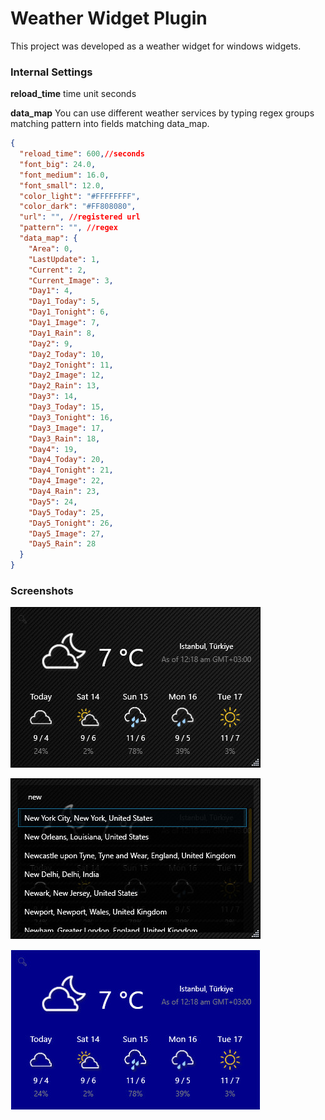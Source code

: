 # Weather Widget Plugin

This project was developed as a weather widget for windows widgets.

### Internal Settings

**reload_time** time unit seconds

**data_map** You can use different weather services by typing regex groups matching pattern into fields matching data_map. 


```json
{
  "reload_time": 600,//seconds
  "font_big": 24.0,
  "font_medium": 16.0,
  "font_small": 12.0,
  "color_light": "#FFFFFFFF",
  "color_dark": "#FF808080",
  "url": "", //registered url
  "pattern": "", //regex
  "data_map": {
    "Area": 0,
    "LastUpdate": 1,
    "Current": 2,
    "Current_Image": 3,
    "Day1": 4,
    "Day1_Today": 5,
    "Day1_Tonight": 6,
    "Day1_Image": 7,
    "Day1_Rain": 8,
    "Day2": 9,
    "Day2_Today": 10,
    "Day2_Tonight": 11,
    "Day2_Image": 12,
    "Day2_Rain": 13,
    "Day3": 14,
    "Day3_Today": 15,
    "Day3_Tonight": 16,
    "Day3_Image": 17,
    "Day3_Rain": 18,
    "Day4": 19,
    "Day4_Today": 20,
    "Day4_Tonight": 21,
    "Day4_Image": 22,
    "Day4_Rain": 23,
    "Day5": 24,
    "Day5_Today": 25,
    "Day5_Tonight": 26,
    "Day5_Image": 27,
    "Day5_Rain": 28
  }
}
```

### Screenshots

![weather](https://raw.githubusercontent.com/emretulek/Weather/refs/heads/master/sc_weather/weather_1.jpg)


![weather search](https://raw.githubusercontent.com/emretulek/Weather/refs/heads/master/sc_weather/weather_2.jpg)


![weather skin](https://raw.githubusercontent.com/emretulek/Weather/refs/heads/master/sc_weather/weather_3.jpg)

